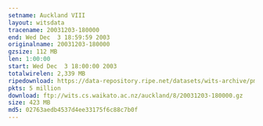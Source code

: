 ```yaml
---
setname: Auckland VIII
layout: witsdata
tracename: 20031203-180000
end: Wed Dec  3 18:59:59 2003
originalname: 20031203-180000
gzsize: 112 MB
len: 1:00:00
start: Wed Dec  3 18:00:00 2003
totalwirelen: 2,339 MB
ripedownload: https://data-repository.ripe.net/datasets/wits-archive/pma/long/auck/8//20031203-180000.gz
pkts: 5 million
download: ftp://wits.cs.waikato.ac.nz/auckland/8/20031203-180000.gz
size: 423 MB
md5: 02763aedb4537d4ee33175f6c88c7b0f
---
```

